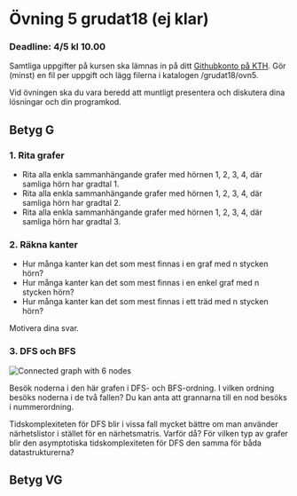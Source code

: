 # Övning 5 grudat18 (ej klar)
### Deadline: 4/5 kl 10.00

Samtliga uppgifter på kursen ska lämnas in på ditt [Githubkonto på KTH](https://gits-15.sys.kth.se/grudat18).
Gör (minst) en fil per uppgift och lägg filerna i katalogen /grudat18/ovn5.

Vid övningen ska du vara beredd att muntligt presentera och diskutera
dina lösningar och din programkod.

## Betyg G

### 1. Rita grafer

- Rita alla enkla sammanhängande grafer med hörnen 1, 2, 3, 4, där samliga hörn har gradtal 1.
- Rita alla enkla sammanhängande grafer med hörnen 1, 2, 3, 4, där samliga hörn har gradtal 2.
- Rita alla enkla sammanhängande grafer med hörnen 1, 2, 3, 4, där samliga hörn har gradtal 3.

### 2. Räkna kanter

- Hur många kanter kan det som mest finnas i en graf med n stycken hörn?
- Hur många kanter kan det som mest finnas i en enkel graf med n stycken hörn?
- Hur många kanter kan det som mest finnas i ett träd med n stycken hörn?

Motivera dina svar.

### 3. DFS och BFS

![Connected graph with 6 nodes](http://yourbasic.org/algorithms/graph2.png)

Besök noderna i den här grafen i DFS- och BFS-ordning.
I vilken ordning besöks noderna i de två fallen?
Du kan anta att grannarna till en nod besöks i nummerordning.

Tidskomplexiteten för DFS blir i vissa fall mycket bättre om man använder närhetslistor i stället för en närhetsmatris.
Varför då? För vilken typ av grafer blir den asymptotiska tidskomplexiteten för DFS den samma för båda datastrukturerna?

## Betyg VG
